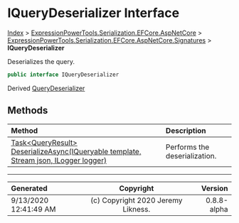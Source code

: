 ﻿# IQueryDeserializer Interface

[Index](../index.md) > [ExpressionPowerTools.Serialization.EFCore.AspNetCore](ExpressionPowerTools.Serialization.EFCore.AspNetCore.a.md) > [ExpressionPowerTools.Serialization.EFCore.AspNetCore.Signatures](ExpressionPowerTools.Serialization.EFCore.AspNetCore.Signatures.n.md) > **IQueryDeserializer**

Deserializes the query.

```csharp
public interface IQueryDeserializer
```

Derived  [QueryDeserializer](ExpressionPowerTools.Serialization.EFCore.AspNetCore.Middleware.QueryDeserializer.cs.md) 

## Methods

| Method | Description |
| :-- | :-- |
| [Task&lt;QueryResult> DeserializeAsync(IQueryable template, Stream json, ILogger logger)](ExpressionPowerTools.Serialization.EFCore.AspNetCore.Signatures.IQueryDeserializer.DeserializeAsync.m.md) | Performs the deserialization. |

---

| Generated | Copyright | Version |
| :-- | :-: | --: |
| 9/13/2020 12:41:49 AM | (c) Copyright 2020 Jeremy Likness. | 0.8.8-alpha |
